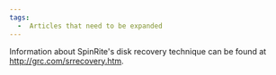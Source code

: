 ```yaml
---
tags:
  -  Articles that need to be expanded
---
```

Information about SpinRite's disk recovery technique can be found at
<http://grc.com/srrecovery.htm>.